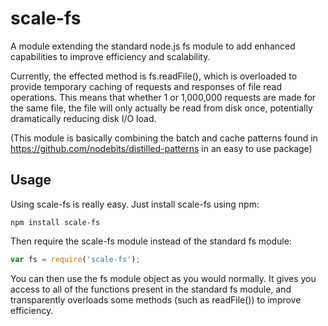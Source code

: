 # scale-fs

A module extending the standard node.js fs module to
add enhanced capabilities to improve efficiency and scalability.
 
Currently, the effected method is fs.readFile(), which is 
overloaded to provide temporary caching of requests and responses
of file read operations. This means that whether 1 or 1,000,000 
requests are made for the same file, the file will only actually 
be read from disk once, potentially dramatically reducing disk
I/O load. 

(This module is basically combining the batch and cache patterns
found in https://github.com/nodebits/distilled-patterns in an 
easy to use package)

## Usage

Using scale-fs is really easy. Just install scale-fs using npm:

```
npm install scale-fs
```

Then require the scale-fs module instead of the standard fs module:

```javascript
var fs = require('scale-fs');
```

You can then use the fs module object as you would normally. It gives you access to all of the functions present in the standard fs module, and transparently overloads some methods (such as readFile()) to improve efficiency.
